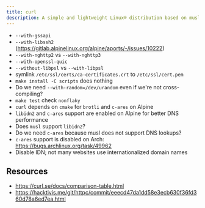```yaml
---
title: curl
description: A simple and lightweight Linux® distribution based on musl libc and toybox
---
```


- `--with-gssapi`
- `--with-libssh2` (https://gitlab.alpinelinux.org/alpine/aports/-/issues/10222)
- `--with-nghttp2` vs `--with-nghttp3`
- `--with-openssl-quic`
- `--without-libpsl` vs `--with-libpsl`
- symlink `/etc/ssl/certs/ca-certificates.crt` to `/etc/ssl/cert.pem`
- `make install -C scripts` does nothing
- Do we need `--with-random=/dev/urandom` even if we're not cross-compiling?
- `make test` check `nonflaky`
- `curl` depends on `cmake` for `brotli` and `c-ares` on Alpine
- `libidn2` and `c-ares` support are enabled on Alpine for better DNS performance
- Does `musl` support `libidn2`?
- Do we need `c-ares` because musl does not support DNS lookups?
- `c-ares` support is disabled on Arch: https://bugs.archlinux.org/task/49962
- Disable IDN; not many websites use internationalized domain names

## Resources
- https://curl.se/docs/comparison-table.html
- https://hacktivis.me/git/httpc/commit/eeecd47da1dd58e3ecb630f36fd360d78a6ed7ea.html
